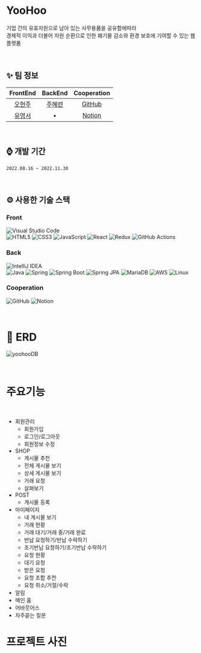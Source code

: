 # YooHoo
기업 간의 유휴자원으로 남아 있는 사무용품을 공유함에따라 <br>
경제적 이익과 더불어 자원 순환으로 인한 폐기물 감소와 환경 보호에 기여할 수 있는 웹 플랫폼

<br>

## ✨ 팀 정보
| FrontEnd | BackEnd | Cooperation |
| :------------: | :-------------: | :-------------: |
| [오현주](https://github.com/OhHyeonJu0415)  | [주혜련](https://github.com/object1997428)  | [GitHub](https://github.com/SW-Project-Yoo-Hoo)
| [유영서](https://github.com/hanb613)  |    •   | [Notion](https://grand-coriander-b99.notion.site/YooHoo-9e0a14cf262a4b2ab40fa80f9c916d8b?pvs=4)

<br>

## ⌚ 개발 기간
`2022.08.16 ~ 2022.11.30`

<br>

## ⚙️ 사용한 기술 스택 
### Front <br>
![Visual Studio Code](https://img.shields.io/badge/Visual%20Studio%20Code-0078d7.svg?style=for-the-badge&logo=visual-studio-code&logoColor=white) <br>
![HTML5](https://img.shields.io/badge/html5-%23E34F26.svg?style=for-the-badge&logo=html5&logoColor=white)
![CSS3](https://img.shields.io/badge/css3-%231572B6.svg?style=for-the-badge&logo=css3&logoColor=white)
![JavaScript](https://img.shields.io/badge/javascript-%23323330.svg?style=for-the-badge&logo=javascript&logoColor=%23F7DF1E)
![React](https://img.shields.io/badge/react-%2320232a.svg?style=for-the-badge&logo=react&logoColor=%2361DAFB)
![Redux](https://img.shields.io/badge/redux-%23593d88.svg?style=for-the-badge&logo=redux&logoColor=white)
![GitHub Actions](https://img.shields.io/badge/github%20actions-%232671E5.svg?style=for-the-badge&logo=githubactions&logoColor=white)


### Back <br>
![IntelliJ IDEA](https://img.shields.io/badge/IntelliJIDEA-000000.svg?style=for-the-badge&logo=intellij-idea&logoColor=white) <br> 
![Java](https://img.shields.io/badge/JAVA-007396?style=for-the-badge&logo=java&logoColor=white)
![Spring](https://img.shields.io/badge/spring-%236DB33F.svg?style=for-the-badge&logo=spring&logoColor=white)
![Spring Boot](https://img.shields.io/badge/SpringBoot-6DB33F?style=for-the-badge&logo=SpringBoot&logoColor=white)
![Spring JPA](https://img.shields.io/badge/Spring%20JPA-6DB33F?style=for-the-badge&logo=Spring&logoColor=white)
![MariaDB](https://img.shields.io/badge/MariaDB-003545?style=for-the-badge&logo=mariadb&logoColor=white)
![AWS](https://img.shields.io/badge/AWS-%23FF9900.svg?style=for-the-badge&logo=amazon-aws&logoColor=white)
![Linux](https://img.shields.io/badge/Linux-FCC624?style=for-the-badge&logo=linux&logoColor=black) 


### Cooperation <br>
![GitHub](https://img.shields.io/badge/github-%23121011.svg?style=for-the-badge&logo=github&logoColor=white)
![Notion](https://img.shields.io/badge/Notion-%23000000.svg?style=for-the-badge&logo=notion&logoColor=white)

<br>

# 💬 ERD
![yoohooDB](https://github.com/SW-Project-Yoo-Hoo/YooHoo/assets/71408968/50c6f12c-c047-4651-a068-45060916a2af)
  
<br>

# 주요기능
<br>

- 회원관리
  - 회원가입
  - 로그인/로그아웃
  - 회원정보 수정
- SHOP
  - 게시물 추천
  - 전체 게시물 보기
  - 상세 게시물 보기
  - 거래 요청
  - 살펴보기
- POST
  - 게시물 등록
- 마이페이지
  - 내 게시물 보기
  - 거래 현황
  - 거래 대기/거래 중/거래 완료
  - 반납 요청하기/반납 수락하기
  - 조기반납 요청하기/조기반납 수락하기
  - 요청 현황
  - 대기 요청
  - 받은 요청
  - 요청 조합 추천
  - 요청 취소/거절/수락
- 알림
- 메인 홈
- 어바웃어스
- 자주묻는 질문

# 프로젝트 사진
  

